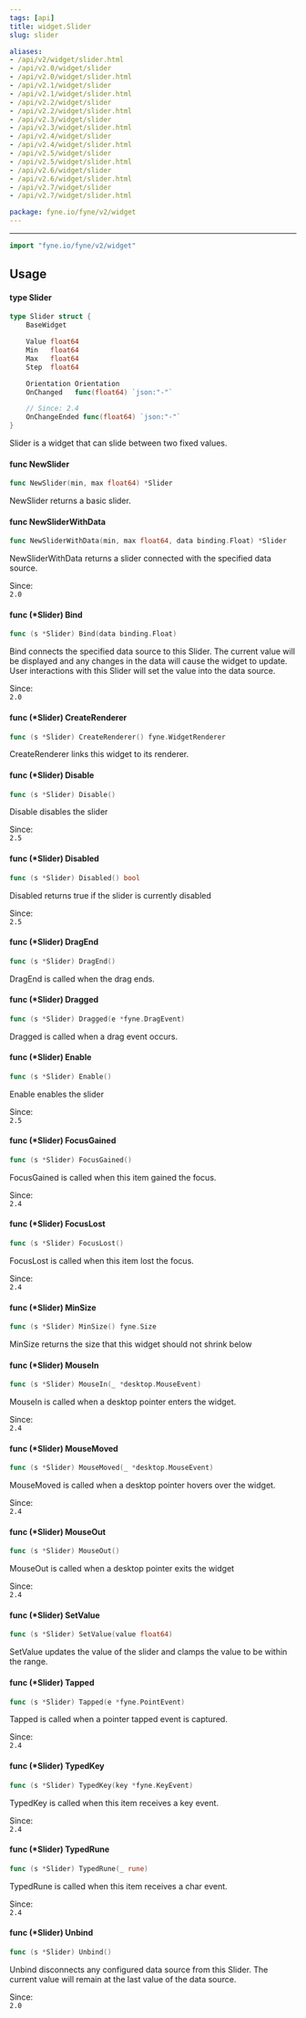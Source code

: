 ```yaml
---
tags: [api]
title: widget.Slider
slug: slider

aliases:
- /api/v2/widget/slider.html
- /api/v2.0/widget/slider
- /api/v2.0/widget/slider.html
- /api/v2.1/widget/slider
- /api/v2.1/widget/slider.html
- /api/v2.2/widget/slider
- /api/v2.2/widget/slider.html
- /api/v2.3/widget/slider
- /api/v2.3/widget/slider.html
- /api/v2.4/widget/slider
- /api/v2.4/widget/slider.html
- /api/v2.5/widget/slider
- /api/v2.5/widget/slider.html
- /api/v2.6/widget/slider
- /api/v2.6/widget/slider.html
- /api/v2.7/widget/slider
- /api/v2.7/widget/slider.html

package: fyne.io/fyne/v2/widget
---
```



---
```go
import "fyne.io/fyne/v2/widget"
```

## Usage

#### type Slider

```go
type Slider struct {
	BaseWidget

	Value float64
	Min   float64
	Max   float64
	Step  float64

	Orientation Orientation
	OnChanged   func(float64) `json:"-"`

	// Since: 2.4
	OnChangeEnded func(float64) `json:"-"`
}
```

Slider is a widget that can slide between two fixed values.

#### func  NewSlider

```go
func NewSlider(min, max float64) *Slider
```
NewSlider returns a basic slider.

#### func  NewSliderWithData

```go
func NewSliderWithData(min, max float64, data binding.Float) *Slider
```
NewSliderWithData returns a slider connected with the specified data source.


<div class="since">Since: <code>
2.0</code></div>

#### func (*Slider) Bind

```go
func (s *Slider) Bind(data binding.Float)
```
Bind connects the specified data source to this Slider. The current value will be displayed and any changes in the data will cause the widget to update. User interactions with this Slider will set the value into the data source.


<div class="since">Since: <code>
2.0</code></div>

#### func (*Slider) CreateRenderer

```go
func (s *Slider) CreateRenderer() fyne.WidgetRenderer
```
CreateRenderer links this widget to its renderer.

#### func (*Slider) Disable

```go
func (s *Slider) Disable()
```
Disable disables the slider


<div class="since">Since: <code>
2.5</code></div>

#### func (*Slider) Disabled

```go
func (s *Slider) Disabled() bool
```
Disabled returns true if the slider is currently disabled


<div class="since">Since: <code>
2.5</code></div>

#### func (*Slider) DragEnd

```go
func (s *Slider) DragEnd()
```
DragEnd is called when the drag ends.

#### func (*Slider) Dragged

```go
func (s *Slider) Dragged(e *fyne.DragEvent)
```
Dragged is called when a drag event occurs.

#### func (*Slider) Enable

```go
func (s *Slider) Enable()
```
Enable enables the slider


<div class="since">Since: <code>
2.5</code></div>

#### func (*Slider) FocusGained

```go
func (s *Slider) FocusGained()
```
FocusGained is called when this item gained the focus.


<div class="since">Since: <code>
2.4</code></div>

#### func (*Slider) FocusLost

```go
func (s *Slider) FocusLost()
```
FocusLost is called when this item lost the focus.


<div class="since">Since: <code>
2.4</code></div>

#### func (*Slider) MinSize

```go
func (s *Slider) MinSize() fyne.Size
```
MinSize returns the size that this widget should not shrink below

#### func (*Slider) MouseIn

```go
func (s *Slider) MouseIn(_ *desktop.MouseEvent)
```
MouseIn is called when a desktop pointer enters the widget.


<div class="since">Since: <code>
2.4</code></div>

#### func (*Slider) MouseMoved

```go
func (s *Slider) MouseMoved(_ *desktop.MouseEvent)
```
MouseMoved is called when a desktop pointer hovers over the widget.


<div class="since">Since: <code>
2.4</code></div>

#### func (*Slider) MouseOut

```go
func (s *Slider) MouseOut()
```
MouseOut is called when a desktop pointer exits the widget


<div class="since">Since: <code>
2.4</code></div>

#### func (*Slider) SetValue

```go
func (s *Slider) SetValue(value float64)
```
SetValue updates the value of the slider and clamps the value to be within the range.

#### func (*Slider) Tapped

```go
func (s *Slider) Tapped(e *fyne.PointEvent)
```
Tapped is called when a pointer tapped event is captured.


<div class="since">Since: <code>
2.4</code></div>

#### func (*Slider) TypedKey

```go
func (s *Slider) TypedKey(key *fyne.KeyEvent)
```
TypedKey is called when this item receives a key event.


<div class="since">Since: <code>
2.4</code></div>

#### func (*Slider) TypedRune

```go
func (s *Slider) TypedRune(_ rune)
```
TypedRune is called when this item receives a char event.


<div class="since">Since: <code>
2.4</code></div>

#### func (*Slider) Unbind

```go
func (s *Slider) Unbind()
```
Unbind disconnects any configured data source from this Slider. The current value will remain at the last value of the data source.


<div class="since">Since: <code>
2.0</code></div>
